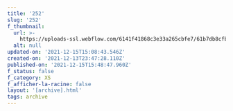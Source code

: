 ```yaml
---
title: '252'
slug: '252'
f_thumbnail:
  url: >-
    https://uploads-ssl.webflow.com/6141f41868c3e33a265cbfe7/61b7db8cfb827cf20a9d7041_252.jpg
  alt: null
updated-on: '2021-12-15T15:08:43.546Z'
created-on: '2021-12-13T23:47:28.110Z'
published-on: '2021-12-15T15:48:47.960Z'
f_status: false
f_category: XS
f_afficher-la-racine: false
layout: '[archive].html'
tags: archive
---
```



